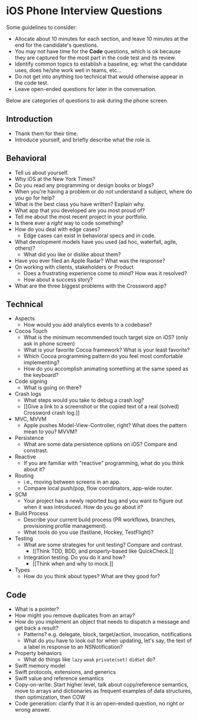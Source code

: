 # iOS Phone Interview Questions
Some guidelines to consider:

- Allocate about 10 minutes for each section, and leave 10 minutes at the end for the candidate's questions.
- You may not have time for the **Code** questions, which is ok because they are captured for the most part in the code test and its review.
- Identify common topics to establish a baseline, eg: what the candidate uses, does he/she work well in teams, etc...
- Do not get into anything too technical that would otherwise appear in the code test.
- Leave open-ended questions for later in the conversation.

Below are categories of questions to ask during the phone screen.

## Introduction
- Thank them for their time.
- Introduce yourself, and briefly describe what the role is.

## Behavioral
- Tell us about yourself.
- Why iOS at the New York Times?
- Do you read any programming or design books or blogs?
- When you're having a problem or do not understand a subject, where do you go for help?
- What is the best class you have written? Explain why.
- What app that you developed are you most proud of?
- Tell me about the most recent project in your portfolio.
- Is there ever a _right_ way to code something?
- How do you deal with edge cases?
  - Edge cases can exist in behavioral specs and in code.
- What development models have you used (ad hoc, waterfall, agile, others)?
  - What did you like or dislike about them?
- Have you ever filed an Apple Radar? What was the response?
- On working with clients, stakeholders or Product
  - Does a frustrating experience come to mind? How was it resolved?
  - How about a success story?
- What are the three biggest problems with the Crossword app?

## Technical
- Aspects
  - How would you add analytics events to a codebase?
- Cocoa Touch
  - What is the minimum recommended touch target size on iOS? (only ask in phone screen)
  - What is your favorite Cocoa framework? What is your least favorite?
  - Which Cocoa programming pattern do you feel most comfortable implementing?
  - How do you accomplish animating something at the same speed as the keyboard?
- Code signing
  - What is going on there?
- Crash logs
  - What steps would you take to debug a crash log?
  - [[Give a link to a screenshot or the copied text of a real (solved) Crossword crash log.]]
- MVC, MVVM
  - Apple pushes Model-View-Controller, right? What does the pattern mean to you? MVVM?
- Persistence
  - What are some data persistence options on iOS? Compare and constrast.
- Reactive
  - If you are familiar with "reactive" programming, what do you think about it?
- Routing
  - i.e., moving between screens in an app.
  - Compare local push/pop, flow coordinators, app-wide router.
- SCM
  - Your project has a newly reported bug and you want to figure out when it was introduced. How do you go about it?
- Build Process
  - Describe your current build process (PR workflows, branches, provisioning profile management).
  - What tools do you use (fastlane, Hockey, TestFlight)?
- Testing
  - What are some strategies for unit testing? Compare and contrast.
    - [[Think TDD, BDD, and property-based like QuickCheck.]]
  - Integration testing. Do you do it and how?
    - [[Think when and why to mock.]]
- Types
  - How do you think about types? What are they good for?

## Code
- What is a pointer?
- How might you remove duplicates from an array?
- How do you implement an object that needs to dispatch a message and get back a result?
  - Patterns? e.g. delegate, block, target/action, invocation, notifications
  - What do you have to look out for when updating, let's say, the text of a label in response to an NSNotification?
- Property behaviors
  - What do things like `lazy` `weak`  `private(set)` `didSet` do?
- Swift memory model
- Swift protocols, extensions, and generics
- Swift value and reference semantics
- Copy-on-write: Start higher level, talk about copy/reference semantics, move to arrays and dictionaries as frequent examples of data structures, then optimization, then COW
- Code generation: clarify that it is an open-ended question, no right or wrong answer.
